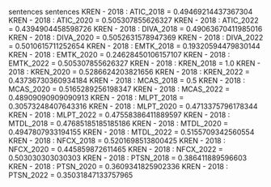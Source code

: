 sentences
sentences
KREN - 2018 : ATIC_2018 = 0.49469214437367304
KREN - 2018 : ATIC_2020 = 0.505307855626327
KREN - 2018 : ATIC_2022 = 0.4394904458598726
KREN - 2018 : DIVA_2018 = 0.49063670411985016
KREN - 2018 : DIVA_2020 = 0.5052631578947369
KREN - 2018 : DIVA_2022 = 0.5010615711252654
KREN - 2018 : EMTK_2018 = 0.19320594479830144
KREN - 2018 : EMTK_2020 = 0.24628450106157107
KREN - 2018 : EMTK_2022 = 0.505307855626327
KREN - 2018 : KREN_2018 = 1.0
KREN - 2018 : KREN_2020 = 0.5286624203821656
KREN - 2018 : KREN_2022 = 0.43736730360934184
KREN - 2018 : MCAS_2018 = 0.5
KREN - 2018 : MCAS_2020 = 0.5165289256198347
KREN - 2018 : MCAS_2022 = 0.48909090909090913
KREN - 2018 : MLPT_2018 = 0.30573248407643316
KREN - 2018 : MLPT_2020 = 0.4713375796178344
KREN - 2018 : MLPT_2022 = 0.47558386411889597
KREN - 2018 : MTDL_2018 = 0.47685185185185186
KREN - 2018 : MTDL_2020 = 0.4947807933194155
KREN - 2018 : MTDL_2022 = 0.5155709342560554
KREN - 2018 : NFCX_2018 = 0.5201698513800425
KREN - 2018 : NFCX_2020 = 0.445859872611465
KREN - 2018 : NFCX_2022 = 0.503030303030303
KREN - 2018 : PTSN_2018 = 0.386411889596603
KREN - 2018 : PTSN_2020 = 0.3609341825902336
KREN - 2018 : PTSN_2022 = 0.35031847133757965
